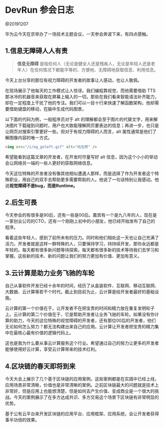 # DevRun 参会日志

@20191207

华为云今天在京举办了一场技术主题会议，一天参会奔波下来，有四点感触。

## 1.信息无障碍人人有责

> **信息无障碍** 是指任何人（无论是健全人还是残疾人，无论是年轻人还是老年人）在任何情况下都能平等的、方便地、无障碍地获取信息、利用信息。

今天上台分享的那位有视力障碍的开发者的故事让人感动，也让人敬佩。

在现场展示了他每天的工作模式让人惊讶。我们编程靠视觉，而他需要借助 TTS 那冰冷的机器音来获取在屏幕上输入的一切。那些在我们看来智能语法补齐能力，却在一定程度上干扰了他的专注。我们可以一目十行来快速了解函数架构，他却需要借助键盘的移动，在脑中生成代码图景。

以下面的代码为例，一般程序员对于 alt 的理解都会至于图片的代替文字，用来解决图片下载碰到问题时，用户也大致能理解网页要表达的信息；再进一步，也只是让网页对搜索引擎更好一些。但对于有视力障碍的人而言，alt 属性通常是他们了解图像内容的唯一方式。

```html
<img src="/i/eg_goleft.gif" alt="向左转" />
```

希望能看到这篇文章的开发者，在开发时尽量写好 alt 信息，因为这个小小的举动会让网络另一端的一些人更好的获取网络信息。

今天这位特殊的开发者没有像其他相似遭遇人那样，而是选择了作为开发者这个特殊职业，用自己的双手去帮助更多需要帮助的人。他说了一句话特别让我感动。他说**视觉障碍不是bug，而是Runtime。**

## 2.后生可畏

今天参会的有很多是90后，还有一些是00后。嘉宾有一个是九八年的人，现在是一家创业公司的CTO，还有一个刚刚上初中的小朋友，他已经开始发布了自己的程序。

看着这些年轻人，感到了前所未有的压力。同时和他们相处这一天也让自己充满了活力。开发者就是这样一群特殊的人，只要保持学习，持持续开发，那你永远都是年轻的。每天都有很多新问题等待探索。每天都有很多新的技术等待我们去学习和掌握。这些新的技术、新的问题让我们的努力更加有价值、更加有意义。

## 3.云计算是助力业务飞驰的车轮

自己从事软件开发已经十余年的时间，经历了从盒装软件、互联网、移动互联网、大数据、云计算等若干个时代。截止到目前为止，云计算是给开发者最好的基础设施。

云计算的第一个价值在于，让开发者不在把宝贵的时间和精力放在重复发明轮子上。云计算的第二个价值在于，它是帮助开发者让业务飞驰的车轮。如果没有你计算的助力，今天的这位特殊的视觉障碍的开发者，还有那位00后的开发者，他们无论如何怎么努力？都无法构建出来自己的应用。云计算让开发者把宝贵的精力集中在最核心最有价值的逻辑代码上。

这也是我为什么要从事云计算服务这个行业。希望通过自己的努力让更多的开发者能够使用好云计算，享受云计算带来的技术红利。

## 4.区块链的春天即将到来

今天大会上展示了几个基于区块链的应用案例。这些案例都是在实践中已经上线，应用场景非常清晰，价值也是非常清晰的案例。之前区块链最大的问题就是技术上非常好，但是应用上也能想清楚，但是如何去产生价值、变成商业是一个很大的挑战。今天的案例展示了在多方达成共识、多方交易这个场景下区块链有非常明显的优势。

基于公有云平台来开发区块链的应用平台、应用框架、应用系统，会让开发者获得事半功倍的效果。
